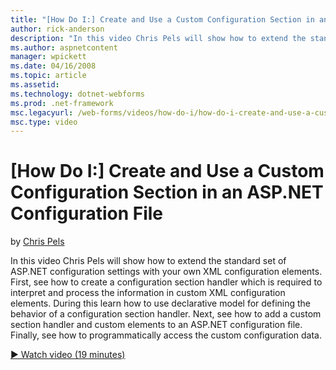 ```yaml
---
title: "[How Do I:] Create and Use a Custom Configuration Section in an ASP.NET Configuration File | Microsoft Docs"
author: rick-anderson
description: "In this video Chris Pels will show how to extend the standard set of ASP.NET configuration settings with your own XML configuration elements. First, see how..."
ms.author: aspnetcontent
manager: wpickett
ms.date: 04/16/2008
ms.topic: article
ms.assetid: 
ms.technology: dotnet-webforms
ms.prod: .net-framework
msc.legacyurl: /web-forms/videos/how-do-i/how-do-i-create-and-use-a-custom-configuration-section-in-an-aspnet-configuration-file
msc.type: video
---
```

[How Do I:] Create and Use a Custom Configuration Section in an ASP.NET Configuration File
====================
by [Chris Pels](https://twitter.com/chrispels)

In this video Chris Pels will show how to extend the standard set of ASP.NET configuration settings with your own XML configuration elements. First, see how to create a configuration section handler which is required to interpret and process the information in custom XML configuration elements. During this learn how to use declarative model for defining the behavior of a configuration section handler. Next, see how to add a custom section handler and custom elements to an ASP.NET configuration file. Finally, see how to programmatically access the custom configuration data.

[&#9654; Watch video (19 minutes)](https://channel9.msdn.com/Blogs/ASP-NET-Site-Videos/how-do-i-create-and-use-a-custom-configuration-section-in-an-aspnet-configuration-file)